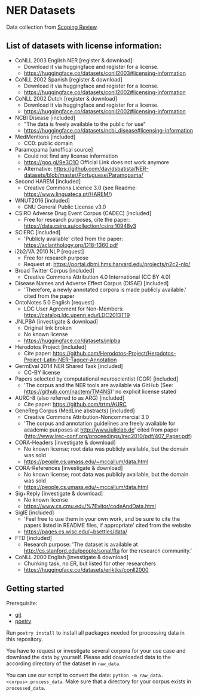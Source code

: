 # NER Datasets

Data collection from [Scoping Review](https://github.com/philipp-kohl/scoping-review-active-learning-er).

## List of datasets with license information:

- CoNLL 2003 English NER [register & download]:
    - Download it via huggingface and register for a license.
    - https://huggingface.co/datasets/conll2003#licensing-information
- CoNLL 2002 Spanish [register & download]
    - Download it via huggingface and register for a license.
    - https://huggingface.co/datasets/conll2002#licensing-information
- CoNLL 2002 Dutch [register & download]
    - Download it via huggingface and register for a license.
    - https://huggingface.co/datasets/conll2002#licensing-information
- NCBI Disease [included]
    - "The data is freely available to the public for use"
    - https://huggingface.co/datasets/ncbi_disease#licensing-information
- MedMentions [included]
    - CC0: public domain
- Paramopama [unoffical source]
    - Could not find any license information
    - https://goo.gl/9e3O1O Official Link does not work anymore
    - Alternative: https://github.com/davidsbatista/NER-datasets/blob/master/Portuguese/Paramopama/
- Second HAREM [included]
    - Creative Commons Licence 3.0 (see Readme: https://www.linguateca.pt/HAREM/)
- WNUT2016 [included]
    - GNU General Public License v3.0
- CSIRO Adverse Drug Event Corpus (CADEC) [included]
    - Free for research purposes, cite the paper:  https://data.csiro.au/collection/csiro:10948v3
- SCIERC [included]
    - 'Publicly available' cited from the paper: https://aclanthology.org/D18-1360.pdf
- i2b2/VA 2010 NLP [request]
    - Free for research purpose
    - Request at: https://portal.dbmi.hms.harvard.edu/projects/n2c2-nlp/
- Broad Twitter Corpus [included]
    - Creative Commons Attribution 4.0 International (CC BY 4.0)
- Disease Names and Adverse Effect Corpus (DISAE) [included]
    - 'Therefore, a newly annotated corpora is made publicly available.' cited from the paper
- OntoNotes 5.0 English [request]
    - LDC User Agreement for Non-Members: https://catalog.ldc.upenn.edu/LDC2013T19
- JNLPBA [investigate & download]
    - Original link broken
    - No known license
    - https://huggingface.co/datasets/jnlpba
- Herodotos Project [included]
    - Cite paper: https://github.com/Herodotos-Project/Herodotos-Project-Latin-NER-Tagger-Annotation
- GermEval 2014 NER Shared Task [included]
    - CC-BY license
- Papers selected by computational neuroscientist (COR) [included]
    - 'The corpus and the NER tools are available via GitHub (See: https://github.com/nactem/TM4NS)' no explicit license
      stated
- AURC-8 (also referred to as ARG) [included]
    - Cite paper: https://github.com/trtm/AURC
- GeneReg Corpus (MedLine abstracts) [included]
    - Creative Commons Attribution-Noncommercial 3.0
    - 'The corpus and annotation guidelines are freely available for academic purposes at http://www.julielab.de' cited
      from paper (http://www.lrec-conf.org/proceedings/lrec2010/pdf/407_Paper.pdf)
- CORA-Headers [investigate & download]
  - No known license; root data was publicly available, but the domain was sold
  - https://people.cs.umass.edu/~mccallum/data.html
- CORA-References [investigate & download]
  - No known license; root data was publicly available, but the domain was sold
  - https://people.cs.umass.edu/~mccallum/data.html
- Sig+Reply [investigate & download]
  - No known license
  - https://www.cs.cmu.edu/%7Evitor/codeAndData.html
- SigIE [included]
  - 'Feel free to use them in your own work, and be sure to cite the papers listed in README files, if appropriate' cited from the website
  - https://pages.cs.wisc.edu/~bsettles/data/
- FTD [included]
  - Research purpose: 'The dataset is available at http://cs.stanford.edu/people/sonal/fta for the research community.'
- CoNLL 2000 English [investigate & download]
  - Chunking task, no ER, but listed for other researchers
  - https://huggingface.co/datasets/eriktks/conll2000


## Getting started

Prerequisite:
- [git](https://git-scm.com/)
- [poetry](https://python-poetry.org/docs/main/#installing-with-pipx)

Run `poetry install` to install all packages needed for processing data in this repository.

You have to request or investigate several corpora for your use case  and download the data by yourself. Please add downloaded data to the according directory of the dataset in `raw_data`.

You can use our script to convert the data: `python -m raw_data.<corpus>.process_data`. Make sure that a directory for your corpus exists in `processed_data`.
